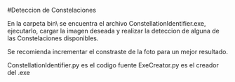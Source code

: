 #Deteccion de Constelaciones

En la carpeta bin\ se encuentra el archivo ConstellationIdentifier.exe, ejecutarlo, cargar la imagen deseada y realizar la deteccion de alguna de las Constelaciones disponibles.

Se recomienda incrementar el constraste de la foto para un mejor resultado.

ConstellationIdentifier.py es el codigo fuente
ExeCreator.py es el creador del .exe
